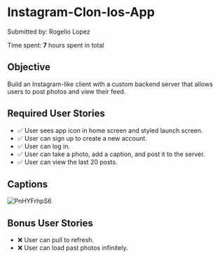 # Instagram-Clon-Ios-App

Submitted by: Rogelio Lopez

Time spent: **7** hours spent in total


## Objective
Build an Instagram-like client with a custom backend server that allows users to post photos and view their feed.

## Required User Stories

* ✅ User sees app icon in home screen and styled launch screen. 
* ✅ User can sign up to create a new account. 
* ✅ User can log in. 
* ✅ User can take a photo, add a caption, and post it to the server. 
* ✅ User can view the last 20 posts. 

## Captions

![PnHYFrhpS6](https://user-images.githubusercontent.com/50154289/157559942-b458a7b0-c83a-4c93-a238-1daeb0815d75.gif) 


## Bonus User Stories
* ❌ User can pull to refresh. 
* ❌ User can load past photos infinitely.
